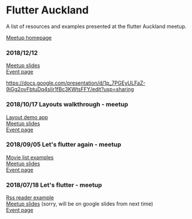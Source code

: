 # Flutter Auckland
A list of resources and examples presented at the flutter Auckland meetup.  

[Meetup homepage](https://www.meetup.com/Flutter-Auckland/)  

### 2018/12/12  
[Meetup slides](https://docs.google.com/presentation/d/1p_7PGEyULFaZ-9iGg2ovFbtuDq4sIir1fBc3KWtsFFY/edit?usp=sharing)  
[Event page](https://www.meetup.com/Flutter-Auckland/events/256789894/)  

https://docs.google.com/presentation/d/1p_7PGEyULFaZ-9iGg2ovFbtuDq4sIir1fBc3KWtsFFY/edit?usp=sharing
### 2018/10/17 Layouts walkthrough - meetup
[Layout demo app](https://github.com/bizz84/layout-demo-flutter)  
[Meetup slides](https://docs.google.com/presentation/d/1GmNSKIBmCXXfCYGAoFwJatchNfHnS64R1ve8dg9QT98/)  
[Event page](https://www.meetup.com/Flutter-Auckland/events/254950323/)  

### 2018/09/05 Let's flutter again - meetup
[Movie list examples](https://github.com/nonameden/lets_flutter_2)  
[Meetup slides](https://docs.google.com/presentation/d/1e1sfX1L-Q2hRGyITx4mGnBsNZ3chmzz6J-a7NO_sY48/)  
[Event page](https://www.meetup.com/Flutter-Auckland/events/253182415/)  

### 2018/07/18 Let's flutter - meetup
[Rss reader example](https://github.com/nonameden/sample_rss_reader)  
[Meetup slides](https://github.com/timefrancesco/flutter-auckland-meetup/blob/master/20180718LetsFlutter.key)  (sorry, will be on google slides from next time)  
[Event page](https://www.meetup.com/Flutter-Auckland/events/gmwzvpyxkbxb/)


